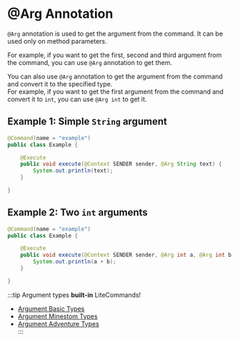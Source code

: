 # @Arg Annotation

`@Arg` annotation is used to get the argument from the command. It can be used only on method parameters.

For example, if you want to get the first, second and third argument from the command, you can use `@Arg` annotation to get them.

You can also use `@Arg` annotation to get the argument from the command and convert it to the specified type.<br>
For example, if you want to get the first argument from the command and convert it to `int`, you can use `@Arg int` to get it.

## Example 1: Simple `String` argument

```java
@Command(name = "example")
public class Example {

    @Execute
    public void execute(@Context SENDER sender, @Arg String text) {
        System.out.println(text);
    }

}
```

## Example 2: Two `int` arguments

```java
@Command(name = "example")
public class Example {

    @Execute
    public void execute(@Context SENDER sender, @Arg int a, @Arg int b) {
        System.out.println(a + b);
    }

}
```

:::tip Argument types **built-in** LiteCommands!

-   [Argument Basic Types](types/supported-basic-types.md) <br>
-   [Argument Minestom Types](types/supported-types-minestom-extension.md) <br>
-   [Argument Adventure Types](types/supported-types-adventure-extension.md) <br>
    :::
